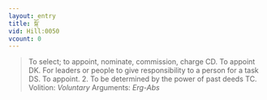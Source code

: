 ```yaml
---
layout: entry
title: སྐོ་
vid: Hill:0050
vcount: 0
---
```

> To select; to appoint, nominate, commission, charge CD\. To appoint DK\. For leaders or people to give responsibility to a person for a task DS\. To appoint\. 2\. To be determined by the power of past deeds TC\.
> Volition: _Voluntary_
> Arguments: _Erg-Abs_



